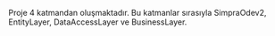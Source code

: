 Proje 4 katmandan oluşmaktadır. Bu katmanlar sırasıyla SimpraOdev2, EntityLayer, DataAccessLayer ve BusinessLayer.
